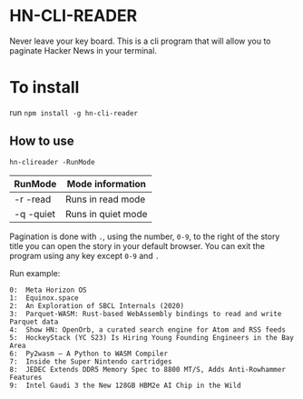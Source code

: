 # HN-CLI-READER

Never leave your key board. This is a cli program that will allow you to paginate Hacker News in your terminal.

# To install

run `npm install -g hn-cli-reader`

## How to use

```
hn-clireader -RunMode
```

| RunMode   | Mode information   |
| --------- | ------------------ |
| -r -read  | Runs in read mode  |
| -q -quiet | Runs in quiet mode |

Pagination is done with `.`, using the number, `0-9`, to the right of the story title you can open the story in your default browser. You can exit the program using any key except `0-9` and `.`

Run example:

```
0:  Meta Horizon OS
1:  Equinox.space
2:  An Exploration of SBCL Internals (2020)
3:  Parquet-WASM: Rust-based WebAssembly bindings to read and write Parquet data
4:  Show HN: OpenOrb, a curated search engine for Atom and RSS feeds
5:  HockeyStack (YC S23) Is Hiring Young Founding Engineers in the Bay Area
6:  Py2wasm – A Python to WASM Compiler
7:  Inside the Super Nintendo cartridges
8:  JEDEC Extends DDR5 Memory Spec to 8800 MT/S, Adds Anti-Rowhammer Features
9:  Intel Gaudi 3 the New 128GB HBM2e AI Chip in the Wild
```
